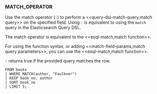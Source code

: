 <!--
This is generated by ESQL's AbstractFunctionTestCase. Do no edit it. See ../README.md for how to regenerate it.
-->

### MATCH_OPERATOR
Use the match operator (`:`) to perform a <<query-dsl-match-query,match query>> on the specified field.
Using `:` is equivalent to using the `match` query in the Elasticsearch Query DSL.

The match operator is equivalent to the <<esql-match,match function>>.

For using the function syntax, or adding <<match-field-params,match query parameters>>, you can use the
<<esql-match,match function>>.

`:` returns true if the provided query matches the row.

```
FROM books
| WHERE MATCH(author, "Faulkner")
| KEEP book_no, author
| SORT book_no
| LIMIT 5;
```

